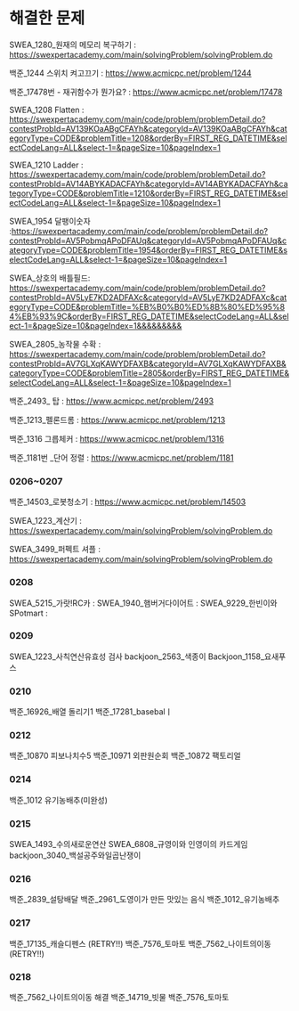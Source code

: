 
# 해결한 문제

SWEA_1280_원재의 메모리 복구하기 : https://swexpertacademy.com/main/solvingProblem/solvingProblem.do

백준_1244 스위치 켜고끄기 : https://www.acmicpc.net/problem/1244

백준_17478번 - 재귀함수가 뭔가요? : https://www.acmicpc.net/problem/17478
 
SWEA_1208 Flatten : https://swexpertacademy.com/main/code/problem/problemDetail.do?contestProbId=AV139KOaABgCFAYh&categoryId=AV139KOaABgCFAYh&categoryType=CODE&problemTitle=1208&orderBy=FIRST_REG_DATETIME&selectCodeLang=ALL&select-1=&pageSize=10&pageIndex=1

SWEA_1210 Ladder : https://swexpertacademy.com/main/code/problem/problemDetail.do?contestProbId=AV14ABYKADACFAYh&categoryId=AV14ABYKADACFAYh&categoryType=CODE&problemTitle=1210&orderBy=FIRST_REG_DATETIME&selectCodeLang=ALL&select-1=&pageSize=10&pageIndex=1

SWEA_1954 달팽이숫자 :https://swexpertacademy.com/main/code/problem/problemDetail.do?contestProbId=AV5PobmqAPoDFAUq&categoryId=AV5PobmqAPoDFAUq&categoryType=CODE&problemTitle=1954&orderBy=FIRST_REG_DATETIME&selectCodeLang=ALL&select-1=&pageSize=10&pageIndex=1

SWEA_상호의 배틀필드: https://swexpertacademy.com/main/code/problem/problemDetail.do?contestProbId=AV5LyE7KD2ADFAXc&categoryId=AV5LyE7KD2ADFAXc&categoryType=CODE&problemTitle=%EB%B0%B0%ED%8B%80%ED%95%84%EB%93%9C&orderBy=FIRST_REG_DATETIME&selectCodeLang=ALL&select-1=&pageSize=10&pageIndex=1&&&&&&&&&

SWEA_2805_농작물 수확 : https://swexpertacademy.com/main/code/problem/problemDetail.do?contestProbId=AV7GLXqKAWYDFAXB&categoryId=AV7GLXqKAWYDFAXB&categoryType=CODE&problemTitle=2805&orderBy=FIRST_REG_DATETIME&selectCodeLang=ALL&select-1=&pageSize=10&pageIndex=1

백준_2493_ 탑 : https://www.acmicpc.net/problem/2493

백준_1213_펠론드롬 : https://www.acmicpc.net/problem/1213

백준_1316 그릅체커 : https://www.acmicpc.net/problem/1316

백준_1181번 _단어 정렬 : https://www.acmicpc.net/problem/1181

### 0206~0207

백준_14503_로봇청소기 : https://www.acmicpc.net/problem/14503

SWEA_1223_계산기 : https://swexpertacademy.com/main/solvingProblem/solvingProblem.do

SWEA_3499_퍼펙트 셔플 : https://swexpertacademy.com/main/solvingProblem/solvingProblem.do

### 0208
SWEA_5215_가랏!RC카 :
SWEA_1940_햄버거다이어트 :
SWEA_9229_한빈이와 SPotmart :

### 0209
SWEA_1223_사칙연산유효성 검사
backjoon_2563_색종이
Backjoon_1158_요새푸스

### 0210
백준_16926_배열 돌리기1
백준_17281_basebalㅣ
### 0212
백준_10870 피보나치수5
백준_10971 외판원순회
백준_10872 팩토리얼

### 0214
백준_1012 유기농배추(미완성)

### 0215
SWEA_1493_수의새로운연산
SWEA_6808_규영이와 인영이의 카드게임
backjoon_3040_백설공주와일곱난쟁이

### 0216
백준_2839_설탕배달
백준_2961_도영이가 만든 맛있는 음식
백준_1012_유기농배추
### 0217
백준_17135_캐슬디펜스 (RETRY!!)
백준_7576_토마토
백준_7562_나이트의이동(RETRY!!)

### 0218
백준_7562_나이트의이동 해결
백준_14719_빗물
백준_7576_토마토

